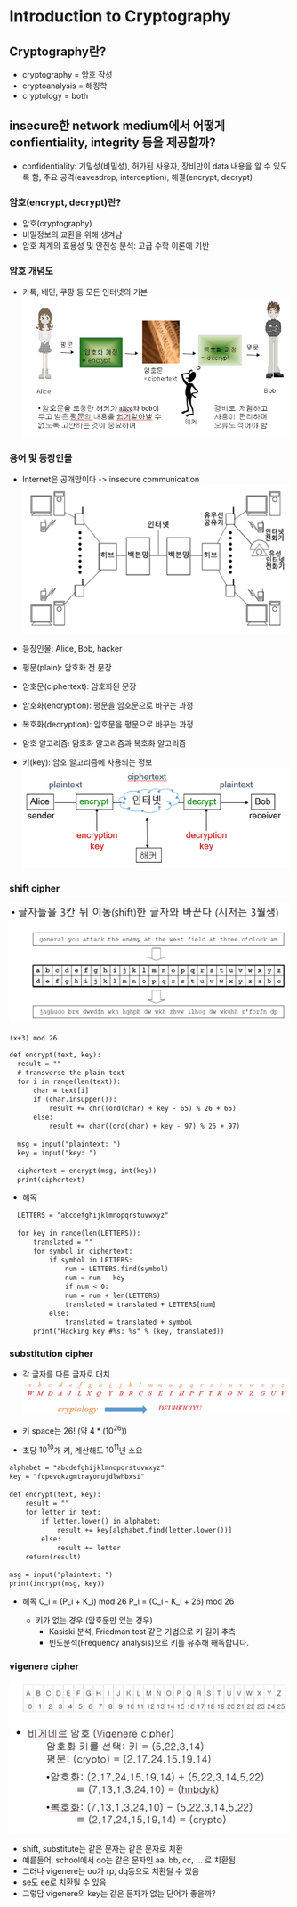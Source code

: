 # Introduction to Cryptography

## Cryptography란?

- cryptography = 암호 작성
- cryptoanalysis = 해킹학
- cryptology = both

## insecure한 network medium에서 어떻게 confientiality, integrity 등을 제공할까?

- confidentiality: 기밀성(비밀성), 허가된 사용자, 장비만이 data 내용을 알 수 있도록 함, 주요 공격(eavesdrop, interception), 해결(encrypt, decrypt)

### 암호(encrypt, decrypt)란?

- 암호(cryptography)
- 비밀정보의 교환을 위해 생겨남
- 암호 체계의 효용성 및 안전성 분석: 고급 수학 이론에 기반

### 암호 개념도

- 카톡, 배민, 쿠팡 등 모든 인터넷의 기본
  ![암호화 및 해독](./images/image.png)

### 용어 및 등장인물

- Internet은 공개망이다 -> insecure communication
  ![alt text](./images/image-1.png)

- 등장인물: Alice, Bob, hacker

- 평문(plain): 암호화 전 문장
- 암호문(ciphertext): 암호화된 문장
- 암호화(encryption): 평문을 암호문으로 바꾸는 과정
- 복호화(decryption): 암호문을 평문으로 바꾸는 과정
- 암호 알고리즘: 암호화 알고리즘과 복호화 알고리즘
- 키(key): 암호 알고리즘에 사용되는 정보
  ![alt text](./images/image-2.png)

### shift cipher

![shift cipher](./images/image-shift_cipher.png)

`(x+3) mod 26`

```
def encrypt(text, key):
  result = ""
  # transverse the plain text
  for i in range(len(text)):
      char = text[i]
      if (char.insupper()):
          result += chr((ord(char) + key - 65) % 26 + 65)
      else:
          result += char((ord(char) + key - 97) % 26 + 97)

  msg = input("plaintext: ")
  key = input("key: ")

  ciphertext = encrypt(msg, int(key))
  print(ciphertext)
```

- 해독

```
  LETTERS = "abcdefghijklmnopqrstuvwxyz"

  for key in range(len(LETTERS)):
      translated = ""
      for symbol in ciphertext:
          if symbol in LETTERS:
              num = LETTERS.find(symbol)
              num = num - key
              if num < 0:
              num = num + len(LETTERS)
              translated = translated + LETTERS[num]
          else:
              translated = translated + symbol
      print("Hacking key #%s: %s" % (key, translated))
```

### substitution cipher

- 각 글자를 다른 글자로 대치
  ![substitution cipher](./images/image-substitution_cipher.png)

- 키 space는 26! (약 $4*(10^26)$)
- 초당 $10^10$개 키, 계산해도 $10^11$년 소요

```
alphabet = "abcdefghijklmnopqrstuvwxyz"
key = "fcpevqkzgmtrayonujdlwhbxsi"

def encrypt(text, key):
    result = ""
    for letter in text:
        if letter.lower() in alphabet:
            result += key[alphabet.find(letter.lower())]
        else:
            result += letter
    return(result)

msg = input("plaintext: ")
print(incrypt(msg, key))
```

- 해독
  C_i = (P_i + K_i) mod 26
  P_i = (C_i - K_i + 26) mod 26

  - 키가 없는 경우 (암호문만 있는 경우)
    - Kasiski 분석, Friedman test 같은 기법으로 키 길이 추측
    - 빈도분석(Frequency analysis)으로 키를 유추해 해독합니다.

### vigenere cipher

![vigenere cipher](./images/image-vigenere_cipher.png)

- shift, substitute는 같은 문자는 같은 문자로 치환
- 예를들어, school에서 oo는 같은 문자인 aa, bb, cc, ... 로 치환됨
- 그러나 vigenere는 oo가 rp, dq등으로 치환될 수 있음
- se도 ee로 치환될 수 있음
- 그렇담 vigenere의 key는 같은 문자가 없는 단어가 좋을까?
